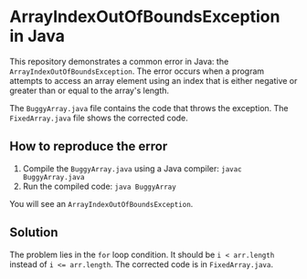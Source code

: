 # ArrayIndexOutOfBoundsException in Java

This repository demonstrates a common error in Java: the `ArrayIndexOutOfBoundsException`. The error occurs when a program attempts to access an array element using an index that is either negative or greater than or equal to the array's length.

The `BuggyArray.java` file contains the code that throws the exception. The `FixedArray.java` file shows the corrected code. 

## How to reproduce the error

1. Compile the `BuggyArray.java` using a Java compiler: `javac BuggyArray.java`
2. Run the compiled code: `java BuggyArray`

You will see an `ArrayIndexOutOfBoundsException`.

## Solution

The problem lies in the `for` loop condition. It should be `i < arr.length` instead of `i <= arr.length`.  The corrected code is in `FixedArray.java`.